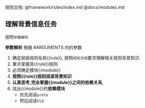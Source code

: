 规则文档: @framework/rules/index.md
@docs/modules.md


## 理解背景信息任务

按照`参数解析`

**参数解析**
根据 #ARGUMENTS 内的参数
1. 确定层级规则名称{{rule}}, 按照`规则文档`要求理解相关规则背景知识.
2. 重点掌握其{{rule}}规则
3. 必须确定模块{{module}}
4. **按照{{rule}}规则阅读背景知识**
5. **认真思考,完全掌握{{module}}之间的依赖关系**, 
6. 找出{{module}}的**依赖模块**
    - 优先阅读`proto`
    - 然后阅读`hld`
